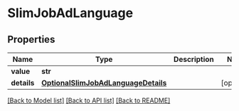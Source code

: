 # SlimJobAdLanguage


## Properties
Name | Type | Description | Notes
------------ | ------------- | ------------- | -------------
**value** | **str** |  | 
**details** | [**OptionalSlimJobAdLanguageDetails**](OptionalSlimJobAdLanguageDetails.md) |  | [optional] 

[[Back to Model list]](../README.md#documentation-for-models) [[Back to API list]](../README.md#documentation-for-api-endpoints) [[Back to README]](../README.md)



